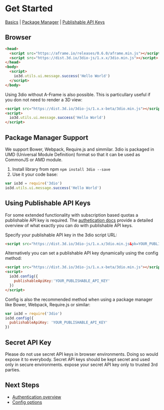 # Get Started

[Basics](#browser) | [Package Manager](#package-manager-support) | [Publishable API Keys](#using-publishable-api-keys)

## Browser

```html
<head>
  <script src="https://aframe.io/releases/0.6.0/aframe.min.js"></script>
  <script src="https://dist.3d.io/3dio-js/1.x.x/3dio.min.js"></script>
</head>
<body>
  <script>
    io3d.utils.ui.message.success('Hello World')
  </script>
</body>
```

Using 3dio without A-Frame is also possible. This is particullary useful if you don not need to render a 3D view: 

```html
<script src="https://dist.3d.io/3dio-js/1.x.x-beta/3dio.min.js"></script>
<script>
  io3d.utils.ui.message.success('Hello World')
</script>
```

## Package Manager Support
 
We support Bower, Webpack, Require.js and simmilar. 3dio is packaged in UMD (Universal Module Definition) format so that it can be used as CommonJS or AMD module.

1. Install library from npm `npm install 3dio --save`
2. Use it your code base:
  ```javascript
  var io3d = require('3dio')
  io3d.utils.ui.message.success('Hello World')
  ```

## Using Publishable API Keys

For some extended functionality with subscription based quotas a <a class="open-publishable-api-keys-menu">publishable API key</a> is required. The [authetication docs](authentication.md) provide a detailed overview of what exactly you can do with publishable API keys. 

Specify your publishable API key in the 3dio script URL:

```html
<script src="https://dist.3d.io/3dio-js/1.x.x/3dio.min.js&pk=YOUR_PUBLISHABLE_API_KEY"></script>
```

Alternatively you can set a publishable API key dynamically using the config method:
 
```html
<script src="https://dist.3d.io/3dio-js/1.x.x-beta/3dio.min.js"></script>
<script>
  io3d.config({
    publishableApiKey:'YOUR_PUBLISHABLE_API_KEY'
  })
</script>
```

Config is also the recommended method when using a package manager like Bower, Webpack, Require.js or similar: 

```javascript
var io3d = require('3dio')
io3d.config({
  publishableApiKey: 'YOUR_PUBLISHABLE_API_KEY'
})
```

## Secret API Key

Please do not use secret API keys in browser environments. Doing so would expose it to everybody. Secret API keys should be kept secret and used only in secure environments. expose your secret API key only to trusted 3rd parties.

## Next Steps

* [Authentication overview](authentication.md)
* [Config options](configs.md)